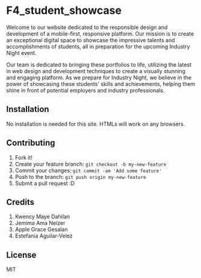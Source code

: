 # F4_student_showcase

Welcome to our website dedicated to the responsible design and development of a mobile-first, responsive platform. Our mission is to create an exceptional digital space to showcase the impressive talents and accomplishments of students, all in preparation for the upcoming Industry Night event.

Our team is dedicated to bringing these portfolios to life, utilizing the latest in web design and development techniques to create a visually stunning and engaging platform. As we prepare for Industry Night, we believe in the power of showcasing these students' skills and achievements, helping them shine in front of potential employers and industry professionals.

## Installation

No installation is needed for this site. HTMLs will work on any browsers.

## Contributing

1. Fork it!
2. Create your feature branch: `git checkout -b my-new-feature`
3. Commit your changes: `git commit -am 'Add some feature'`
4. Push to the branch: `git push origin my-new-feature`
5. Submit a pull request :D


## Credits

1. Kwency Maye Dahilan
2. Jemima Ama Neizer
3. Apple Grace Gesalan
4. Estefania Aguilar-Velez


## License

MIT 